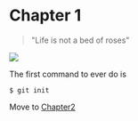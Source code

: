 # Chapter 1

> "Life is not a bed of roses"

![](https://images.fineartamerica.com/images-medium-large-5/still-life-with-roses-alina-lankina.jpg)


The first command to ever do is 


```
$ git init
```

Move to [Chapter2](../chapter2/README.md)
